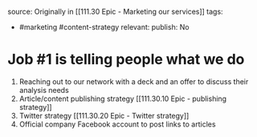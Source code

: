source: Originally in [[111.30 Epic - Marketing our services]]
tags:
- #marketing #content-strategy 
relevant:
publish: No

# Job #1 is telling people what we do

1. Reaching out to our network with a deck and an offer to discuss their analysis needs
2. Article/content publishing strategy [[111.30.10 Epic - publishing strategy]]
3. Twitter strategy [[111.30.20 Epic - Twitter strategy]]
4. Official company Facebook account to post links to articles

